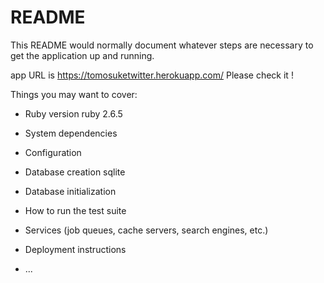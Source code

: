 # README

This README would normally document whatever steps are necessary to get the
application up and running.

app URL is https://tomosuketwitter.herokuapp.com/ 
Please check it !

Things you may want to cover:

* Ruby version
 ruby 2.6.5
* System dependencies

* Configuration

* Database creation
 sqlite
* Database initialization

* How to run the test suite

* Services (job queues, cache servers, search engines, etc.)

* Deployment instructions

* ...

